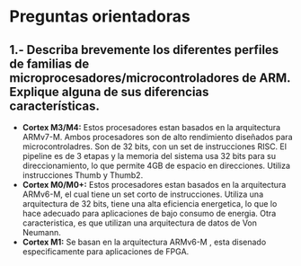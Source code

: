 # Preguntas orientadoras
## 1.- Describa brevemente los diferentes perfiles de familias de microprocesadores/microcontroladores de ARM. Explique alguna de sus diferencias características. 
- **Cortex M3/M4:** Estos procesadores estan basados en la arquitectura ARMv7-M. Ambos procesadores son de alto rendimiento diseñados para microcontroladres. Son de 32 bits, con un set de instrucciones RISC. El pipeline es de 3 etapas y la memoria del sistema usa 32 bits para su direccionamiento, lo que permite 4GB de espacio en direcciones. Utiliza instrucciones Thumb y Thumb2.
- **Cortex M0/M0+:** Estos procesadores estan basados en la arquitectura ARMv6-M, el cual tiene un set corto de instrucciones. Utiliza una arquitectura de 32 bits, tiene una alta eficiencia energetica, lo que lo hace adecuado para aplicaciones de bajo consumo de energia. Otra caracteristica, es que utilizan una arquitectura de datos de Von Neumann.
- **Cortex M1:** Se basan en la arquitectura ARMv6-M , esta disenado especificamente para aplicaciones de FPGA.
